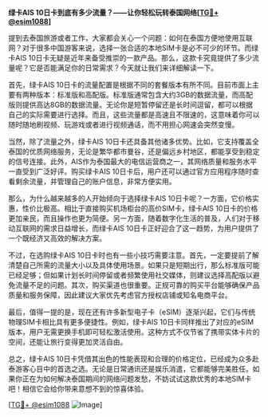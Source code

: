 **绿卡AIS 10日卡到底有多少流量？——让你轻松玩转泰国网络[[TG💪+ @esim1088](https://t.me/s/esim1088)]**

提到去泰国旅游或者工作，大家都会关心一个问题：如何在泰国方便地使用互联网？对于很多中国游客来说，选择一张合适的本地SIM卡是必不可少的环节。而绿卡AIS 10日卡无疑是近年来备受推崇的一款产品。那么，这款卡究竟提供了多少流量呢？它是否能满足你的日常需求？今天就让我们来详细解读一下。

首先，绿卡AIS 10日卡的流量配置是根据不同的套餐版本有所不同。目前市面上主要有两种版本：标准版和高配版。标准版通常包含大约3GB的数据流量，而高配版则提供高达8GB的数据流量。无论你是短暂停留还是长时间逗留，都可以根据自己的实际需要进行选择。而且，这些流量都是高速且不限速的，这意味着你可以随时随地刷视频、玩游戏或者进行视频通话，而不用担心网速会突然变慢。

当然，除了流量之外，绿卡AIS 10日卡还具备其他诸多优势。比如，它支持覆盖全泰国的优质网络服务，无论是繁华都市曼谷，还是偏远乡村地区，都能享受到稳定的信号连接。此外，AIS作为泰国最大的电信运营商之一，其网络质量和服务水平一直受到广泛好评。购买绿卡AIS 10日卡后，用户还可以通过官方应用程序随时查看剩余流量，并管理自己的账户信息，非常方便实用。

那么，为什么越来越多的人开始倾向于选择绿卡AIS 10日卡呢？一方面，它价格实惠，性价比极高。相比于直接购买机场柜台的高价SIM卡，绿卡AIS 10日卡的价格更加亲民，而且操作也更为简便。另一方面，随着数字化生活的普及，人们对于移动互联网的需求日益增长，而绿卡AIS 10日卡正好迎合了这一趋势，为用户提供了一个既经济又高效的解决方案。

不过，在选购绿卡AIS 10日卡时也有一些小技巧需要注意。首先，一定要提前了解清楚自己所需的流量大小以及具体使用场景。如果只是短期出行，那么标准版可能已经足够；但如果计划长时间停留或者频繁使用社交媒体，则建议选择高配版以避免流量不足的问题。其次，购买渠道也很重要。正规可靠的购买平台能够确保产品质量和服务保障，因此建议大家优先考虑官方授权店铺或知名电商平台。

最后，值得一提的是，现在还有许多新型电子卡（eSIM）逐渐兴起，它们与传统物理SIM卡相比具有更多便捷性。例如，绿卡AIS 10日卡同样推出了对应的eSIM版本，用户无需更换手机即可轻松激活使用。这种方式不仅节省了携带实体卡片的空间，还能让旅行变得更加灵活自由。

总之，绿卡AIS 10日卡凭借其出色的性能表现和合理的价格定位，已经成为众多赴泰游客心目中的首选之选。无论是日常通讯还是娱乐消遣，它都能够完美胜任。如果你正在为如何解决泰国期间的网络问题发愁，不妨试试这款优秀的本地SIM卡吧！相信它会给你带来意想不到的惊喜体验。

[[TG💪+ @esim1088](https://t.me/s/esim1088) ![Image](https://i.postimg.cc/4NQfJmqS/Snipaste-2025-05-13-00-14-12.png)]